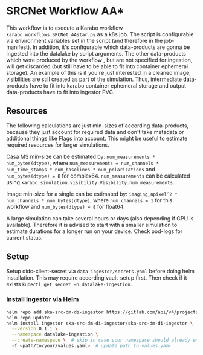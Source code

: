 # SRCNet Workflow AA*

This workflow is to execute a Karabo workflow `karabo.workflows.SRCNet_AAstar.py` as a k8s job. The script is configurable via environment variables set in the script (and therefore in the job-manifest). In addition, it's configurable which data-products are gonna be ingested into the datalake by script arguments. The other data-products which were produced by the workflow , but are not specified for ingestion, will get discarded (but still have to be able to fit into container ephemeral storage). An example of this is if you're just interested in a cleaned image, visibilities are still created as part of the simulation. Thus, intermediate data-products have to fit into karabo container ephemeral storage and output data-products have to fit into ingestor PVC.

## Resources

The following calculations are just min-sizes of according data-products, because they just account for required data and don't take metadata or additional things like Flags into account. This might be useful to estimate required resources for larger simulations.

Casa MS min-size can be estimated by: `num_measurements * num_bytes(dtype)`, where `num_measurements = num_channels * num_time_stamps * num_baselines * num_polarizations` and `num_bytes(dtype) = 8` for complex64.
`num_measurements` can be calculated using `karabo.simulation.visibility.Visibility.num_measurements`.

Image min-size for a single can be estimated by: `imaging_npixel^2 * num_channels * num_bytes(dtype)`, where `num_channels = 1` for this workflow and `num_bytes(dtype) = 8` for float64.

A large simulation can take several hours or days (also depending if GPU is available). Therefore it is advised to start with a smaller simulation to estimate durations for a longer run on your device. Check pod-logs for current status.

## Setup

Setup oidc-client-secret via `data-ingestor/secrets.yaml` before doing helm installation. This may require according vault-setup first. Then check if it exists `kubectl get secret -n datalake-ingestion`.

### Install Ingestor via Helm

```bash
helm repo add ska-src-dm-di-ingestor https://gitlab.com/api/v4/projects/51600992/packages/helm/stable
helm repo update
helm install ingestor ska-src-dm-di-ingestor/ska-src-dm-di-ingestor \
  --version 0.1.1 \
  --namespace datalake-ingestion \
  --create-namespace \  # skip in case your namespace should already exist with a specific configuration
  -f <path/to/your/values.yaml>  # update path to values.yaml
```